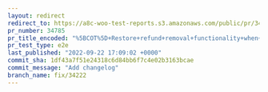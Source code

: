 ```yaml
---
layout: redirect
redirect_to: https://a8c-woo-test-reports.s3.amazonaws.com/public/pr/34785/e2e/index.html
pr_number: 34785
pr_title_encoded: "%5BCOT%5D+Restore+refund+removal+functionality+when+COT+is+active"
pr_test_type: e2e
last_published: "2022-09-22 17:09:02 +0000"
commit_sha: 1df43a7f51e24318c6d84bb6f7c4e02b3163bcae
commit_message: "Add changelog"
branch_name: fix/34222
---
```

